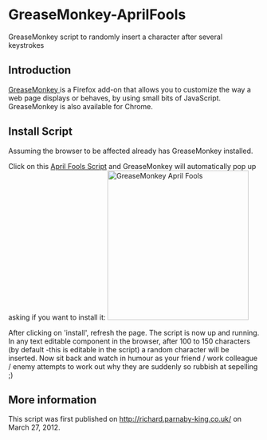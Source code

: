 GreaseMonkey-AprilFools
=======================

GreaseMonkey script to randomly insert a character after several keystrokes

## Introduction

<a href="https://addons.mozilla.org/en-US/firefox/addon/greasemonkey/" title="GreaseMonkey" target="_blank">GreaseMonkey </a>is a Firefox add-on that allows you to customize the way a web page displays or behaves, by using small bits of JavaScript. GreaseMonkey is also available for Chrome.

## Install Script

Assuming the browser to be affected already has GreaseMonkey installed.

Click on this <a href="https://github.com/richard-parnaby-king/GreaseMonkey-AprilFools/blob/master/April_Fools.user.js" title="GreaseMonkey April Fools Script" target="_blank">April Fools Script</a> and GreaseMonkey will automatically pop up asking if you want to install it:
<a href="http://richard.parnaby-king.co.uk/wp-content/uploads/2012/03/GreaseMonkeyAprilFools.jpg"><img src="http://richard.parnaby-king.co.uk/wp-content/uploads/2012/03/GreaseMonkeyAprilFools-283x300.jpg" alt="GreaseMonkey April Fools" title="GreaseMonkeyAprilFools" width="283" height="300" class="aligncenter size-medium wp-image-135" /></a>

After clicking on 'install', refresh the page. The script is now up and running. In any text editable component in the browser, after 100 to 150 characters (by default -this is editable in the script) a random character will be inserted. Now sit back and watch in humour as your friend / work colleague / enemy attempts to work out why they are suddenly so rubbish at sepelling ;)


## More information

This script was first published on <a href="http://richard.parnaby-king.co.uk/2012/03/greasemonkey-april-fools-script/">http://richard.parnaby-king.co.uk/</a> on March 27, 2012.